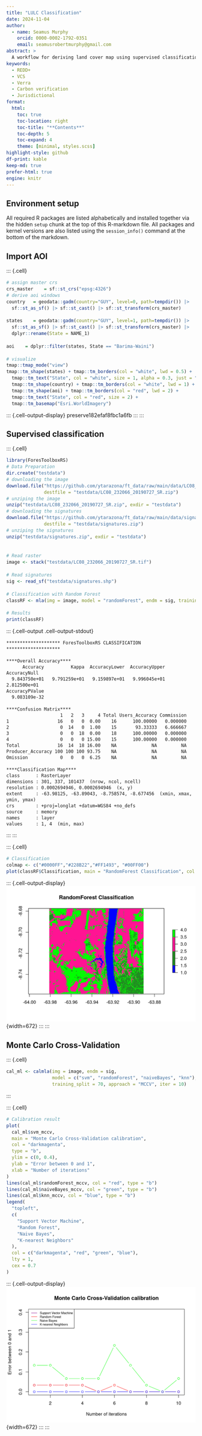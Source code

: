 ```yaml
---
title: "LULC Classification"
date: 2024-11-04
author: 
  - name: Seamus Murphy
    orcid: 0000-0002-1792-0351 
    email: seamusrobertmurphy@gmail.com
abstract: > 
  A workflow for deriving land cover map using supervised classification in accordance with Verra's new methodology for unplanned deforestation allocation in jurisdictional nested REDD+ projects using the [VT0007 tool](https://verra.org/wp-content/uploads/2024/02/VT0007-Unplanned-Deforestation-Allocation-v1.0.pdf).
keywords:
  - REDD+
  - VCS
  - Verra
  - Carbon verification
  - Jurisdictional
format: 
  html:
    toc: true
    toc-location: right
    toc-title: "**Contents**"
    toc-depth: 5
    toc-expand: 4
    theme: [minimal, styles.scss]
highlight-style: github
df-print: kable
keep-md: true
prefer-html: true
engine: knitr
---
```







## Environment setup

All required R packages are listed alphabetically and installed together via the hidden `setup` chunk at the top of this R-markdown file. All packages and kernel versions are also listed using the `session_info()` command at the bottom of the markdown.

## Import AOI



::: {.cell}

```{.r .cell-code}
# assign master crs
crs_master    = sf::st_crs("epsg:4326")
# derive aoi windows
country   = geodata::gadm(country="GUY", level=0, path=tempdir()) |>
  sf::st_as_sf() |> sf::st_cast() |> sf::st_transform(crs_master)

states    = geodata::gadm(country="GUY", level=1, path=tempdir()) |>
  sf::st_as_sf() |> sf::st_cast() |> sf::st_transform(crs_master) |>
  dplyr::rename(State = NAME_1)

aoi    = dplyr::filter(states, State == "Barima-Waini") 

# visualize
tmap::tmap_mode("view")
tmap::tm_shape(states) + tmap::tm_borders(col = "white", lwd = 0.5) +
  tmap::tm_text("State", col = "white", size = 1, alpha = 0.3, just = "bottom") +
  tmap::tm_shape(country) + tmap::tm_borders(col = "white", lwd = 1) +
  tmap::tm_shape(aoi) + tmap::tm_borders(col = "red", lwd = 2) +
  tmap::tm_text("State", col = "red", size = 2) +
  tmap::tm_basemap("Esri.WorldImagery")
```

::: {.cell-output-display}
preserve182efaf8fbc1a6fb
:::
:::



## Supervised classification



::: {.cell}

```{.r .cell-code}
library(ForesToolboxRS)
# Data Preparation
dir.create("testdata")
# downloading the image
download.file("https://github.com/ytarazona/ft_data/raw/main/data/LC08_232066_20190727_SR.zip",
              destfile = "testdata/LC08_232066_20190727_SR.zip")
# unziping the image
unzip("testdata/LC08_232066_20190727_SR.zip", exdir = "testdata")
# downloading the signatures
download.file("https://github.com/ytarazona/ft_data/raw/main/data/signatures.zip",
              destfile = "testdata/signatures.zip")
# unziping the signatures
unzip("testdata/signatures.zip", exdir = "testdata")


# Read raster
image <- stack("testdata/LC08_232066_20190727_SR.tif")

# Read signatures
sig <- read_sf("testdata/signatures.shp")

# Classification with Random Forest
classRF <- mla(img = image, model = "randomForest", endm = sig, training_split = 80)

# Results
print(classRF)
```

::: {.cell-output .cell-output-stdout}

```
******************** ForesToolboxRS CLASSIFICATION ********************

****Overall Accuracy****
      Accuracy          Kappa  AccuracyLower  AccuracyUpper   AccuracyNull 
  9.843750e+01   9.791259e+01   9.159897e+01   9.996045e+01   2.812500e+01 
AccuracyPValue 
  9.083109e-32 

****Confusion Matrix****
                    1   2   3     4 Total Users_Accuracy Commission
1                  16   0   0  0.00    16      100.00000   0.000000
2                   0  14   0  1.00    15       93.33333   6.666667
3                   0   0  18  0.00    18      100.00000   0.000000
4                   0   0   0 15.00    15      100.00000   0.000000
Total              16  14  18 16.00    NA             NA         NA
Producer_Accuracy 100 100 100 93.75    NA             NA         NA
Omission            0   0   0  6.25    NA             NA         NA

****Classification Map****
class      : RasterLayer 
dimensions : 301, 337, 101437  (nrow, ncol, ncell)
resolution : 0.0002694946, 0.0002694946  (x, y)
extent     : -63.98125, -63.89043, -8.758574, -8.677456  (xmin, xmax, ymin, ymax)
crs        : +proj=longlat +datum=WGS84 +no_defs 
source     : memory
names      : layer 
values     : 1, 4  (min, max)
```


:::
:::

::: {.cell}

```{.r .cell-code}
# Classification
colmap <- c("#0000FF","#228B22","#FF1493", "#00FF00")
plot(classRF$Classification, main = "RandomForest Classification", col = colmap, axes = TRUE)#
```

::: {.cell-output-display}
![](02-lulc-classification_files/figure-html/unnamed-chunk-3-1.png){width=672}
:::
:::



## Monte Carlo Cross-Validation



::: {.cell}

```{.r .cell-code}
cal_ml <- calmla(img = image, endm = sig,
                 model = c("svm", "randomForest", "naiveBayes", "knn"),
                 training_split = 70, approach = "MCCV", iter = 10)
```
:::

::: {.cell}

```{.r .cell-code}
# Calibration result
plot(
  cal_ml$svm_mccv,
  main = "Monte Carlo Cross-Validation calibration",
  col = "darkmagenta",
  type = "b",
  ylim = c(0, 0.4),
  ylab = "Error between 0 and 1",
  xlab = "Number of iterations"
)
lines(cal_ml$randomForest_mccv, col = "red", type = "b")
lines(cal_ml$naiveBayes_mccv, col = "green", type = "b")
lines(cal_ml$knn_mccv, col = "blue", type = "b")
legend(
  "topleft",
  c(
    "Support Vector Machine",
    "Random Forest",
    "Naive Bayes",
    "K-nearest Neighbors"
  ),
  col = c("darkmagenta", "red", "green", "blue"),
  lty = 1,
  cex = 0.7
)
```

::: {.cell-output-display}
![](02-lulc-classification_files/figure-html/unnamed-chunk-5-1.png){width=672}
:::
:::
